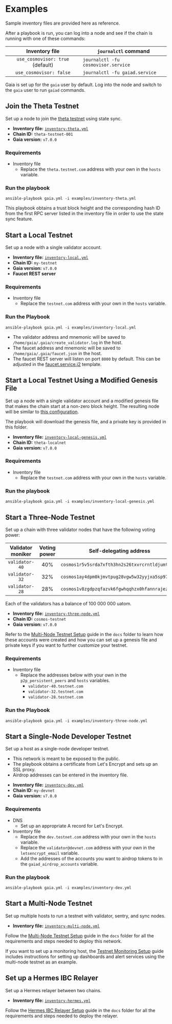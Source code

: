 # Examples

Sample inventory files are provided here as reference.

After a playbook is run, you can log into a node and see if the chain is running with one of these commands:

|          Inventory file          | `journalctl` command                |
|:--------------------------------:|-------------------------------------|
| `use_cosmovisor: true` (default) | `journalctl -fu cosmovisor.service` |
|     `use_cosmovisor: false`      | `journalctl -fu gaiad.service`      |

Gaia is set up for the `gaia` user by default. Log into the node and switch to the `gaia` user to run `gaiad` commands.

## Join the Theta Testnet

Set up a node to join the [theta testnet](https://github.com/cosmos/testnets/tree/master/v7-theta/public-testnet) using state sync.

* **Inventory file:** [`inventory-theta.yml`](inventory-theta.yml)
* **Chain ID:** `theta-testnet-001`
* **Gaia version:** `v7.0.0`

### Requirements

- Inventory file
  - Replace the `theta.testnet.com` address with your own in the `hosts` variable.

### Run the playbook 

```
ansible-playbook gaia.yml -i examples/inventory-theta.yml
```

This playbook obtains a trust block height and the corresponding hash ID from the first RPC server listed in the inventory file in order to use the state sync feature. 

## Start a Local Testnet

Set up a node with a single validator account.

* **Inventory file:** [`inventory-local.yml`](inventory-local.yml)
* **Chain ID:** `my-testnet`
* **Gaia version:** `v7.0.0`
* **Faucet REST server**

### Requirements

- Inventory file
  - Replace the `testnet.com` address with your own in the `hosts` variable.

### Run the Playbook

```
ansible-playbook gaia.yml -i examples/inventory-local.yml
```

- The validator address and mnemonic will be saved to `/home/gaia/.gaia/create_validator.log` in the host.
- The faucet address and mnemonic will be saved to `/home/gaia/.gaia/faucet.json` in the host.
- The faucet REST server will listen on port `8000` by default. This can be adjusted in the [faucet.service.j2](/roles/gaia/templates/faucet.service.j2) template.

## Start a Local Testnet Using a Modified Genesis File

Set up a node with a single validator account and a modified genesis file that makes the chain start at a non-zero block height. The resulting node will be similar to [this configuration](https://github.com/cosmos/testnets/tree/master/v7-theta/local-testnet).

The playbook will download the genesis file, and a private key is provided in this folder.

* **Inventory file:** [`inventory-local-genesis.yml`](inventory-local-genesis.yml)
* **Chain ID:** `theta-localnet`
* **Gaia version:** `v7.0.0`

### Requirements

- Inventory file
  - Replace the `testnet.com` address with your own in the `hosts` variable.

### Run the playbook 

```
ansible-playbook gaia.yml -i examples/inventory-local-genesis.yml
```

## Start a Three-Node Testnet

Set up a chain with three validator nodes that have the following voting power:

| Validator moniker | Voting power | Self-delegating address                         |
|:-----------------:|:------------:|-------------------------------------------------|
|  `validator-40`   |     40%      | `cosmos1r5v5srda7xfth3hn2s26txvrcrntldjumt8mhl` |
|  `validator-32`   |     32%      | `cosmos1ay4dpm0kjmvtpug28vgw5w32yyjxa5sp97pjqq` |
|  `validator-28`   |     28%      | `cosmos1v8zgdpzqfazvk6fgwhqqhzx0hfannrajezuc6t` |

Each of the validators has a balance of 100 000 000 uatom.

- **Inventory file:** [`inventory-three-node.yml`](inventory-three-node.yml)
- **Chain ID:** `cosmos-testnet`
- **Gaia version:** `v7.0.0`

Refer to the [Multi-Node Testnet Setup](/docs/Multi-Node-Testnet-Setup.md) guide in the `docs` folder to learn how these accounts were created and how you can set up a genesis file and private keys if you want to further customize your testnet.

### Requirements

- Inventory file
  - Replace the addresses below with your own in the `p2p_persistent_peers` and `hosts` variables.
    - `validator-40.testnet.com`
    - `validator-32.testnet.com`
    - `validator-28.testnet.com`

### Run the Playbook

```
ansible-playbook gaia.yml -i examples/inventory-three-node.yml
```

## Start a Single-Node Developer Testnet

Set up a host as a single-node developer testnet.

- This network is meant to be exposed to the public.
- The playbook obtains a certificate from Let's Encrypt and sets up an SSL proxy.
- Airdrop addresses can be entered in the inventory file.

* **Inventory file:** [`inventory-dev.yml`](inventory-dev.yml)
* **Chain ID:** `my-devnet`
* **Gaia version:** `v7.0.0`

### Requirements

- DNS
  - Set up an appropriate A record for Let's Encrypt.
- Inventory file
  - Replace the `dev.testnet.com` address with your own in the `hosts` variable.
  - Replace the `validator@devnet.com` address with your own in the `letsencrypt_email` variable.
  - Add the addresses of the accounts you want to airdrop tokens to in the `gaiad_airdrop_accounts` variable.
 
  
### Run the playbook 

```
ansible-playbook gaia.yml -i examples/inventory-dev.yml
```

## Start a Multi-Node Testnet

Set up multiple hosts to run a testnet with validator, sentry, and sync nodes.

* **Inventory file:** [`inventory-multi-node.yml`](inventory-multi-node.yml)

Follow the [Multi-Node Testnet Setup](/docs/Multi-Node-Testnet-Setup.md) guide in the `docs` folder for all the requirements and steps needed to deploy this network. 

If you want to set up a monitoring host, the [Testnet Monitoring Setup](/docs/Testnet-Monitoring-Setup.md) guide includes instructions for setting up dashboards and alert services using the multi-node testnet as an example.

## Set up a Hermes IBC Relayer

Set up a Hermes relayer between two chains.

* **Inventory file:** [`inventory-hermes.yml`](inventory-hermes.yml)

Follow the [Hermes IBC Relayer Setup](/docs/Hermes-Relayer-Setup.md) guide in the `docs` folder for all the requirements and steps needed to deploy the relayer. 
